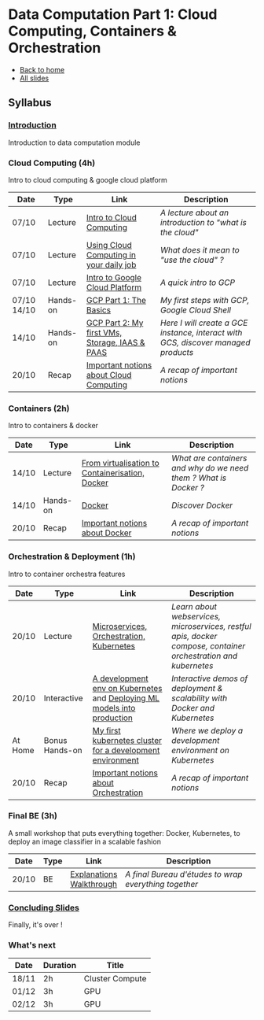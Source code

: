 # Data Computation Part 1: Cloud Computing, Containers & Orchestration

* [Back to home](https://supaerodatascience.github.io/OBD/)
* [All slides](./lectures/index.html)

## Syllabus

### [Introduction](lectures/0_intro.html)

Introduction to data computation module

### Cloud Computing (4h)

Intro to cloud computing & google cloud platform

Date | Type | Link | Description |
| --- | --- | --- | --- |
07/10 | Lecture | [Intro to Cloud Computing](lectures/1_cloud_computing.html) | *A lecture about an introduction to "what is the cloud"* |
07/10 | Lecture | [Using Cloud Computing in your daily job](lectures/2_cloud_usage.html) | *What does it mean to "use the cloud" ?* |
07/10 | Lecture | [Intro to Google Cloud Platform](lectures/3_gcp.html) | *A quick intro to GCP* |
07/10   14/10 | Hands-on | [GCP Part 1: The Basics](exercises/1_gcp_setup.md) | *My first steps with GCP, Google Cloud Shell* |
14/10 | Hands-on | [GCP Part 2: My first VMs, Storage, IAAS & PAAS](exercises/2_gcp_handson.md) | *Here I will create a GCE instance, interact with GCS, discover managed products* |
20/10 | Recap | [Important notions about Cloud Computing](lectures/7_conclusion.html#/1) | *A recap of important notions* |

### Containers (2h)

Intro to containers & docker

Date | Type | Link | Description |
| --- | --- | --- | --- |
14/10 | Lecture | [From virtualisation to Containerisation, Docker](lectures/4_containers.html) | *What are containers and why do we need them ? What is Docker ?* |
14/10 | Hands-on | [Docker](exercises/3_docker.md) | *Discover Docker* |
20/10 | Recap | [Important notions about Docker](lectures/7_conclusion.html#/2) | *A recap of important notions* |

### Orchestration & Deployment (1h)

Intro to container orchestra  features

Date | Type | Link | Description |
| --- | --- | --- | --- |
20/10 | Lecture |  [Microservices, Orchestration, Kubernetes](lectures/5_orchestration.html) | *Learn about webservices, microservices, restful apis, docker compose, container orchestration and kubernetes* |
20/10 | Interactive | [A development env on Kubernetes](lectures/6_deployment.html) and [Deploying ML models into production](lectures/6_deployment.html) | *Interactive demos of deployment & scalability with Docker and Kubernetes* |
At Home | Bonus Hands-on | [My first kubernetes cluster for a development environment](exercises/5_bonus.md) | *Where we deploy a development environment on Kubernetes* |
20/10 | Recap | [Important notions about Orchestration](lectures/7_conclusion.html#/3) | *A recap of important notions* |

### Final BE (3h)

A small workshop that puts everything together: Docker, Kubernetes, to deploy an image classifier in a scalable fashion

Date | Type | Link | Description |
| --- | --- | --- | --- |
20/10 | BE |  [Explanations](lectures/7_conclusion.html#/4) <br/> [Walkthrough](exercises/4_be.md) | *A final Bureau d'études to wrap everything together* |

### [Concluding Slides](lectures/7_conclusion.html)

Finally, it's over !

### What's next

Date | Duration | Title |
| --- | --- | --- |
18/11 | 2h | Cluster Compute |
01/12 | 3h | GPU |
02/12 | 3h | GPU |
